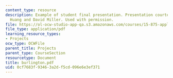 ```yaml
---
content_type: resource
description: Example of student final presentation. Presentation courtesy of Chen-Wen
  Huang and David Miller. Used with permission.
file: https://ol-ocw-studio-app-qa.s3.amazonaws.com/courses/15-875-applications-of-system-dynamics-spring-2004/0cf7683f93463a2df5cd096e6e3ef371_burlington.pdf
file_type: application/pdf
learning_resource_types:
- Projects
ocw_type: OCWFile
parent_title: Projects
parent_type: CourseSection
resourcetype: Document
title: burlington.pdf
uid: 0cf7683f-9346-3a2d-f5cd-096e6e3ef371
---
```

